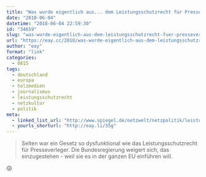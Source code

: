 ```yaml
---
title: "Was wurde eigentlich aus... dem Leistungsschutzrecht für Presseverleger?"
date: "2018-06-04"
datetime: "2018-06-04 22:59:30"
id: "34659"
slug: "was-wurde-eigentlich-aus-dem-leistungsschutzrecht-fuer-presseverleger"
url: "https://eay.cc/2018/was-wurde-eigentlich-aus-dem-leistungsschutzrecht-fuer-presseverleger/"
author: "eay"
format: "link"
categories:
  - 0815
tags:
  - deutschland
  - europa
  - holzmedien
  - journalismus
  - leistungsschutzrecht
  - netzkultur
  - politik
meta:
  - linked_list_url: "http://www.spiegel.de/netzwelt/netzpolitik/leistungsschutzrecht-fuer-presseverleger-die-regierung-verschleppt-ihre-bilanz-a-1210643.html"
  - yourls_shorturl: "http://eay.li/35g"
---
```


> Selten war ein Gesetz so dysfunktional wie das Leistungs­schutzrecht für Presseverleger. Die Bundesregierung weigert sich, das einzugestehen - weil sie es in der ganzen EU einführen will.

😖

